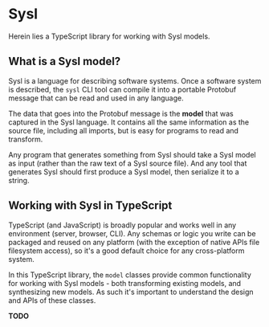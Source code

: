 # Sysl

Herein lies a TypeScript library for working with Sysl models.

## What is a Sysl model?

Sysl is a language for describing software systems. Once a software system is described, the `sysl` CLI tool can compile it into a portable Protobuf message that can be read and used in any language.

The data that goes into the Protobuf message is the **model** that was captured in the Sysl language. It contains all the same information as the source file, including all imports, but is easy for programs to read and transform.

Any program that generates something from Sysl should take a Sysl model as input (rather than the raw text of a Sysl source file). And any tool that generates Sysl should first produce a Sysl model, then serialize it to a string.

## Working with Sysl in TypeScript

TypeScript (and JavaScript) is broadly popular and works well in any environment (server, browser, CLI). Any schemas or logic you write can be packaged and reused on any platform (with the exception of native APIs file filesystem access), so it's a good default choice for any cross-platform system.

In this TypeScript library, the `model` classes provide common functionality for working with Sysl models - both transforming existing models, and synthesizing new models. As such it's important to understand the design and APIs of these classes.

**TODO**
